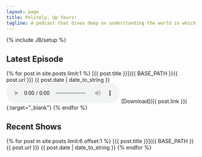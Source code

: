 ```yaml
---
layout: page
title: Politely, Up Yours!
tagline: A podcast that dives deep on understanding the world in which we live with thoughtful hosts coming from entirely different perspectives.
---
```

{% include JB/setup %}

## Latest Episode

{% for post in site.posts limit:1 %}
  [{{ post.title }}]({{ BASE_PATH }}{{ post.url }})
  {{ post.date | date_to_string }}
  <audio src="{{ post.link }}" controls="controls"></audio>
  [Download]({{ post.link }}){:target="_blank"}
{% endfor %}

## Recent Shows

{% for post in site.posts limit:6 offset:1 %}
  [{{ post.title }}]({{ BASE_PATH }}{{ post.url }})
  {{ post.date | date_to_string }}
{% endfor %}
